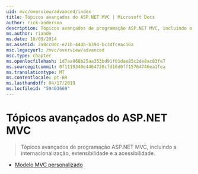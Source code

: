 ```yaml
---
uid: mvc/overview/advanced/index
title: Tópicos avançados do ASP.NET MVC | Microsoft Docs
author: rick-anderson
description: Tópicos avançados de programação ASP.NET MVC, incluindo a internacionalização, extensibilidade e a acessibilidade.
ms.author: riande
ms.date: 10/09/2014
ms.assetid: 2a8cc0dc-e21b-444b-b394-bc3dfceac16a
msc.legacyurl: /mvc/overview/advanced
msc.type: chapter
ms.openlocfilehash: 1d7aa968b25aa353bd91f01dae85c2de8ac83fe7
ms.sourcegitcommit: 0f1119340e4464720cfd16d0ff15764746ea1fea
ms.translationtype: MT
ms.contentlocale: pt-BR
ms.lasthandoff: 04/17/2019
ms.locfileid: "59403669"
---
```

# <a name="aspnet-mvc-advanced-topics"></a>Tópicos avançados do ASP.NET MVC

> Tópicos avançados de programação ASP.NET MVC, incluindo a internacionalização, extensibilidade e a acessibilidade.


- [Modelo MVC personalizado](custom-mvc-templates.md)

